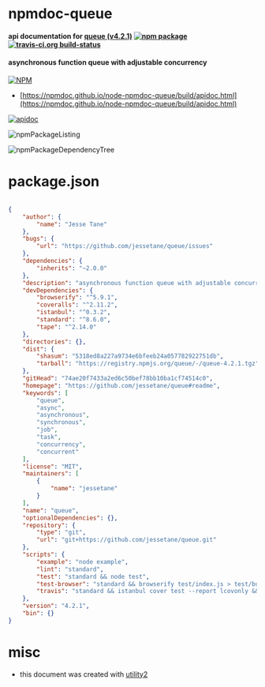 # npmdoc-queue

#### api documentation for  [queue (v4.2.1)](https://github.com/jessetane/queue#readme)  [![npm package](https://img.shields.io/npm/v/npmdoc-queue.svg?style=flat-square)](https://www.npmjs.org/package/npmdoc-queue) [![travis-ci.org build-status](https://api.travis-ci.org/npmdoc/node-npmdoc-queue.svg)](https://travis-ci.org/npmdoc/node-npmdoc-queue)

#### asynchronous function queue with adjustable concurrency

[![NPM](https://nodei.co/npm/queue.png?downloads=true&downloadRank=true&stars=true)](https://www.npmjs.com/package/queue)

- [https://npmdoc.github.io/node-npmdoc-queue/build/apidoc.html](https://npmdoc.github.io/node-npmdoc-queue/build/apidoc.html)

[![apidoc](https://npmdoc.github.io/node-npmdoc-queue/build/screenCapture.buildCi.browser.%252Ftmp%252Fbuild%252Fapidoc.html.png)](https://npmdoc.github.io/node-npmdoc-queue/build/apidoc.html)

![npmPackageListing](https://npmdoc.github.io/node-npmdoc-queue/build/screenCapture.npmPackageListing.svg)

![npmPackageDependencyTree](https://npmdoc.github.io/node-npmdoc-queue/build/screenCapture.npmPackageDependencyTree.svg)



# package.json

```json

{
    "author": {
        "name": "Jesse Tane"
    },
    "bugs": {
        "url": "https://github.com/jessetane/queue/issues"
    },
    "dependencies": {
        "inherits": "~2.0.0"
    },
    "description": "asynchronous function queue with adjustable concurrency",
    "devDependencies": {
        "browserify": "^5.9.1",
        "coveralls": "^2.11.2",
        "istanbul": "^0.3.2",
        "standard": "^8.6.0",
        "tape": "^2.14.0"
    },
    "directories": {},
    "dist": {
        "shasum": "5318ed8a227a9734e6bfeeb24a057782922751db",
        "tarball": "https://registry.npmjs.org/queue/-/queue-4.2.1.tgz"
    },
    "gitHead": "74ae20f7433a2ed6c50bef78bb10ba1cf74514c0",
    "homepage": "https://github.com/jessetane/queue#readme",
    "keywords": [
        "queue",
        "async",
        "asynchronous",
        "synchronous",
        "job",
        "task",
        "concurrency",
        "concurrent"
    ],
    "license": "MIT",
    "maintainers": [
        {
            "name": "jessetane"
        }
    ],
    "name": "queue",
    "optionalDependencies": {},
    "repository": {
        "type": "git",
        "url": "git+https://github.com/jessetane/queue.git"
    },
    "scripts": {
        "example": "node example",
        "lint": "standard",
        "test": "standard && node test",
        "test-browser": "standard && browserify test/index.js > test/bundle.js && echo \"open test/index.html in your browser\"",
        "travis": "standard && istanbul cover test --report lcovonly && cat coverage/lcov.info | coveralls"
    },
    "version": "4.2.1",
    "bin": {}
}
```



# misc
- this document was created with [utility2](https://github.com/kaizhu256/node-utility2)
